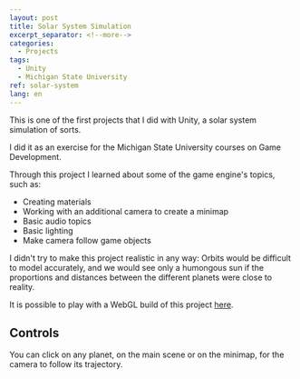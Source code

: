 ```yaml
---
layout: post
title: Solar System Simulation
excerpt_separator: <!--more-->
categories:
  - Projects
tags:
  - Unity
  - Michigan State University
ref: solar-system
lang: en
---
```


This is one of the first projects that I did with Unity, a solar system simulation of sorts.

I did it as an exercise for the Michigan State University courses on Game Development.

<!--more-->

Through this project I learned about some of the game engine's topics, such as: 
* Creating materials
* Working with an additional camera to create a minimap
* Basic audio topics
* Basic lighting
* Make camera follow game objects

I didn't try to make this project realistic in any way:
Orbits would be difficult to model accurately, and we would see only a humongous sun if
the proportions and distances between the different planets were close to reality.

It is possible to play with a WebGL build of this project [here](/assets/webgl/solar-system).

## Controls
You can click on any planet, on the main scene or on the minimap, for the camera to follow its trajectory.
